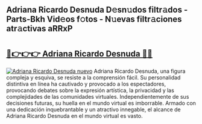 ## Adriana Ricardo Desnuda D𝚎sn𝚞dos filtr𝚊dos - Parts-Bkh Vid𝚎os f𝚘tos - N𝚞evas filtr𝚊ciones atr𝚊ctivas aRRxP

# <h2><a href="http://mb0evgs.tromn.icu/?c=Adriana+Ricardo+Desnuda">🔗👉👉👉 Adriana Ricardo Desnuda 🔗🔗</a></h2>

[![Adriana Ricardo Desnuda nuevo](https://i.imgur.com/pEAQMta.gif)](http://mb0evgs.tromn.icu/?c=Adriana+Ricardo+Desnuda)
Adriana Ricardo Desnuda, una figura compleja y esquiva, se resiste a la comprensión fácil. Su personalidad distintiva en línea ha cautivado y provocado a los espectadores, provocando debates sobre la expresión artística, la privacidad y las complejidades de las comunidades virtuales. Independientemente de sus decisiones futuras, su huella en el mundo virtual es imborrable. Armado con una dedicación inquebrantable y un atractivo innegable, el alcance de Adriana Ricardo Desnuda en el mundo virtual es vasto.

